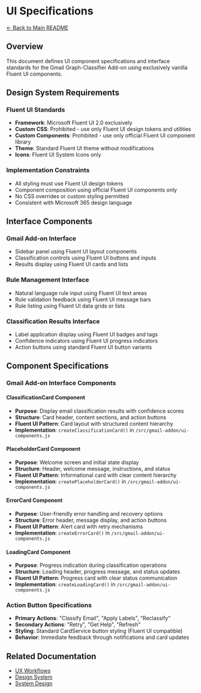# UI Specifications

[← Back to Main README](../../README.md)

## Overview

This document defines UI component specifications and interface standards for the Gmail Graph-Classifier Add-on using exclusively vanilla Fluent UI components.

## Design System Requirements

### Fluent UI Standards
- **Framework**: Microsoft Fluent UI 2.0 exclusively
- **Custom CSS**: Prohibited - use only Fluent UI design tokens and utilities
- **Custom Components**: Prohibited - use only official Fluent UI component library
- **Theme**: Standard Fluent UI theme without modifications
- **Icons**: Fluent UI System Icons only

### Implementation Constraints
- All styling must use Fluent UI design tokens
- Component composition using official Fluent UI components only
- No CSS overrides or custom styling permitted
- Consistent with Microsoft 365 design language

## Interface Components

### Gmail Add-on Interface
- Sidebar panel using Fluent UI layout components
- Classification controls using Fluent UI buttons and inputs
- Results display using Fluent UI cards and lists

### Rule Management Interface
- Natural language rule input using Fluent UI text areas
- Rule validation feedback using Fluent UI message bars
- Rule listing using Fluent UI data grids or lists

### Classification Results Interface
- Label application display using Fluent UI badges and tags
- Confidence indicators using Fluent UI progress indicators
- Action buttons using standard Fluent UI button variants

## Component Specifications

### Gmail Add-on Interface Components

#### ClassificationCard Component
- **Purpose**: Display email classification results with confidence scores
- **Structure**: Card header, content sections, and action buttons
- **Fluent UI Pattern**: Card layout with structured content hierarchy
- **Implementation**: `createClassificationCard()` in `/src/gmail-addon/ui-components.js`

#### PlaceholderCard Component
- **Purpose**: Welcome screen and initial state display
- **Structure**: Header, welcome message, instructions, and status
- **Fluent UI Pattern**: Informational card with clear content hierarchy
- **Implementation**: `createPlaceholderCard()` in `/src/gmail-addon/ui-components.js`

#### ErrorCard Component
- **Purpose**: User-friendly error handling and recovery options
- **Structure**: Error header, message display, and action buttons
- **Fluent UI Pattern**: Alert card with retry mechanisms
- **Implementation**: `createErrorCard()` in `/src/gmail-addon/ui-components.js`

#### LoadingCard Component
- **Purpose**: Progress indication during classification operations
- **Structure**: Loading header, progress message, and status updates
- **Fluent UI Pattern**: Progress card with clear status communication
- **Implementation**: `createLoadingCard()` in `/src/gmail-addon/ui-components.js`

### Action Button Specifications
- **Primary Actions**: "Classify Email", "Apply Labels", "Reclassify"
- **Secondary Actions**: "Retry", "Get Help", "Refresh"
- **Styling**: Standard CardService button styling (Fluent UI compatible)
- **Behavior**: Immediate feedback through notifications and card updates

## Related Documentation

- [UX Workflows](ux-workflows.md)
- [Design System](design-system.md)
- [System Design](../architecture/system-design.md)